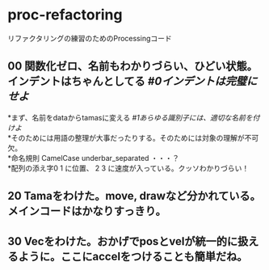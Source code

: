 # proc-refactoring


リファクタリングの練習のためのProcessingコード

## 00 関数化ゼロ、名前もわかりづらい、ひどい状態。インデントはちゃんとしてる *#0インデントは完璧にせよ*  

  *まず、名前をdataからtamasに変える  *#1あらゆる識別子には、適切な名前を付けよ*  
    *そのためには用語の整理が大事だったりする。そのためには対象の理解が不可欠。  
      *命名規則 CamelCase underbar_separated ・・・？  
  *配列の添え字0 1 に位置、 2 3 に速度が入っている。クッソわかりづらい！  
  
  
  
  
  

## 20 Tamaをわけた。move, drawなど分かれている。メインコードはかなりすっきり。  

## 30 Vecをわけた。おかげでposとvelが統一的に扱えるように。ここにaccelをつけることも簡単だね。  


